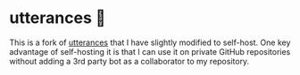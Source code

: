 # utterances 🔮

This is a fork of [utterances](https://utteranc.es/) that I have slightly modified to self-host. One key advantage of self-hosting it is that I can use it on private GitHub repositories without adding a 3rd party bot as a collaborator to my repository.

